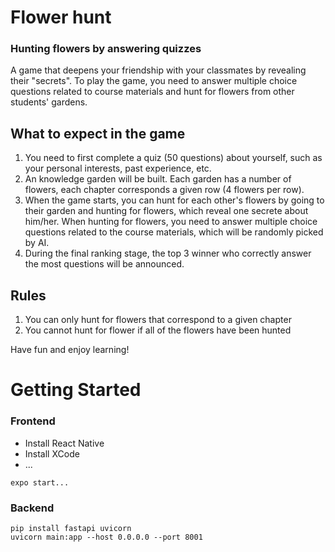 # Flower hunt
### Hunting flowers by answering quizzes

A game that deepens your friendship with your classmates by revealing their "secrets". To play the game, you need to answer multiple choice questions related to course materials and hunt for flowers from other students' gardens. 

**What to expect in the game**
---
1. You need to first complete a quiz (50 questions) about yourself, such as your personal interests, past experience, etc.
2. An knowledge garden will be built. Each garden has a number of flowers, each chapter corresponds a given row (4 flowers per row).
3. When the game starts, you can hunt for each other's flowers by going to their garden and hunting for flowers, which reveal one secrete about him/her. When hunting for flowers, you need to answer multiple choice questions related to the course materials, which will be randomly picked by AI.
4. During the final ranking stage, the top 3 winner who correctly answer the most questions will be announced.

**Rules**
---
1. You can only hunt for flowers that correspond to a given chapter
2. You cannot hunt for flower if all of the flowers have been hunted

Have fun and enjoy learning! 

# Getting Started


### Frontend
- Install React Native
- Install XCode
- ...
```
expo start...
```


### Backend
```
pip install fastapi uvicorn
uvicorn main:app --host 0.0.0.0 --port 8001
```
